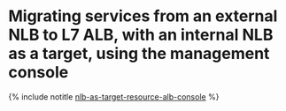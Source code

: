 # Migrating services from an external NLB to L7 ALB, with an internal NLB as a target, using the management console

{% include notitle [nlb-as-target-resource-alb-console](../../../../_tutorials/security/nlb-as-target-resource-alb-console.md) %}
